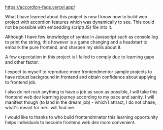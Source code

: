 https://accordion-faqs.vercel.app/

What I have learned about this project is now I know how to build web project with accordion features which was dynamically to see. This could not be possible with embedding script(JS) file into it.


Although I have few knowledge of syntax in Javascript such as console.log to print the string, this however is a game changing and a headstart to embark the pure frontend, and sharpen my skills about it.



A few expectation in this project is I failed to comply due to learning gaps and other factor.



I expect to myself to reproduce more frontendmentor sample projects to have robust background in frontend and obtain confidence about applying to frontend job.


I also do not rush anything to have a job as soon as possible, I will take this frontend web dev learning journey according to my pace and sanity. I will manifest though (to land in the dream job) - which I attract, I do not chase, what's meant for me.. will find me.

I would like to thanks to who build frontendmnetor this learning opportunity helps individuals to become frontend web dev more convenient.


